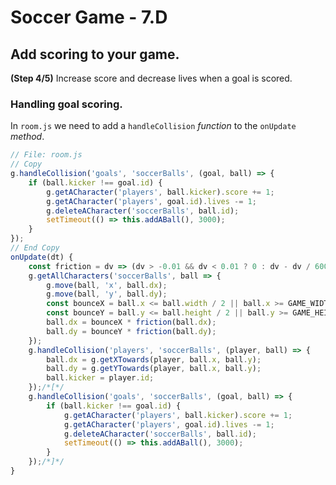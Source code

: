 # Soccer Game - 7.D

## Add scoring to your game.

**(Step 4/5)** Increase score and decrease lives when a goal is scored.

### Handling goal scoring.

In `room.js` we need to add a `handleCollision` _function_ to the `onUpdate` _method_.

```javascript
// File: room.js
// Copy
g.handleCollision('goals', 'soccerBalls', (goal, ball) => {
	if (ball.kicker !== goal.id) {
		g.getACharacter('players', ball.kicker).score += 1;
		g.getACharacter('players', goal.id).lives -= 1;
		g.deleteACharacter('soccerBalls', ball.id);
		setTimeout(() => this.addABall(), 3000);
	}
});
// End Copy
onUpdate(dt) {
	const friction = dv => (dv > -0.01 && dv < 0.01 ? 0 : dv - dv / 6000);
	g.getAllCharacters('soccerBalls', ball => {
		g.move(ball, 'x', ball.dx);
		g.move(ball, 'y', ball.dy);
		const bounceX = ball.x <= ball.width / 2 || ball.x >= GAME_WIDTH - ball.width / 2 ? -1 : 1;
		const bounceY = ball.y <= ball.height / 2 || ball.y >= GAME_HEIGHT - ball.height / 2 ? -1 : 1;
		ball.dx = bounceX * friction(ball.dx);
		ball.dy = bounceY * friction(ball.dy);
	});
	g.handleCollision('players', 'soccerBalls', (player, ball) => {
		ball.dx = g.getXTowards(player, ball.x, ball.y);
		ball.dy = g.getYTowards(player, ball.x, ball.y);
		ball.kicker = player.id;
	});/*[*/
	g.handleCollision('goals', 'soccerBalls', (goal, ball) => {
		if (ball.kicker !== goal.id) {
			g.getACharacter('players', ball.kicker).score += 1;
			g.getACharacter('players', goal.id).lives -= 1;
			g.deleteACharacter('soccerBalls', ball.id);
			setTimeout(() => this.addABall(), 3000);
		}
	});/*]*/
}
```
